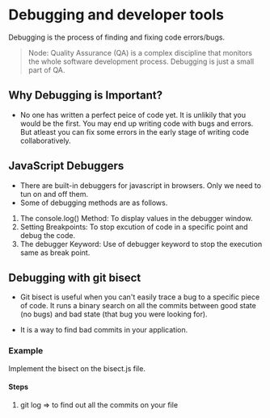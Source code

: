 # Debugging and developer tools
Debugging is the process of finding and fixing code errors/bugs.

> Node: Quality Assurance (QA) is a complex discipline that monitors the whole software development process. Debugging is just a small part of QA.

## Why Debugging is Important?
- No one has written a perfect peice of code yet. It is unlikily that you would be the first. You may end up writing code with bugs and errors. But atleast you can fix some errors in the early stage of writing code collaboratively.

## JavaScript Debuggers
- There are built-in debuggers for javascript in browsers. Only we need to tun on and off them.
- Some of debugging methods are as follows.

1. The console.log() Method: To display values in the debugger window.
2. Setting Breakpoints: To stop excution of code in a specific point and debug the code.
3. The debugger Keyword: Use of debugger keyword to stop the execution same as break point.

## Debugging with git bisect
- Git bisect is useful when you can't easily trace a bug to a specific piece of code. It runs a binary search on all the commits between good state (no bugs) and bad state (that bug you were looking for).

- It is a way to find bad commits in your application.

### Example
Implement the bisect on the bisect.js file.
#### Steps
1. git log => to find out all the commits on your file
